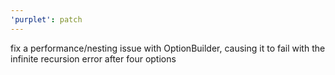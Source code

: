 ```yaml
---
'purplet': patch
---
```


fix a performance/nesting issue with OptionBuilder, causing it to fail with the infinite recursion
error after four options

